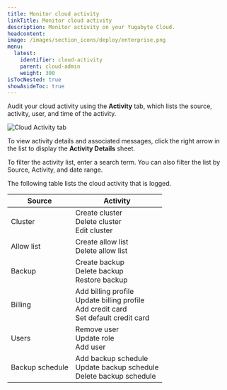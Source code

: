 ```yaml
---
title: Monitor cloud activity
linkTitle: Monitor cloud activity
description: Monitor activity on your Yugabyte Cloud.
headcontent:
image: /images/section_icons/deploy/enterprise.png
menu:
  latest:
    identifier: cloud-activity
    parent: cloud-admin
    weight: 300
isTocNested: true
showAsideToc: true
---
```


Audit your cloud activity using the **Activity** tab, which lists the source, activity, user, and time of the activity.

![Cloud Activity tab](/images/yb-cloud/cloud-admin-activity.png)

To view activity details and associated messages, click the right arrow in the list to display the **Activity Details** sheet.

To filter the activity list, enter a search term. You can also filter the list by Source, Activity, and date range.

The following table lists the cloud activity that is logged.

| Source | Activity |
| --- | --- |
| Cluster | Create cluster<br>Delete cluster<br>Edit cluster |
| Allow list | Create allow list<br>Delete allow list |
| Backup | Create backup<br>Delete backup<br>Restore backup |
| Billing | Add billing profile<br>Update billing profile<br>Add credit card<br>Set default credit card |
| Users | Remove user<br>Update role<br>Add user<!-- <br>Activate user -->|
| Backup schedule | Add backup schedule<br>Update backup schedule<br>Delete backup schedule |
